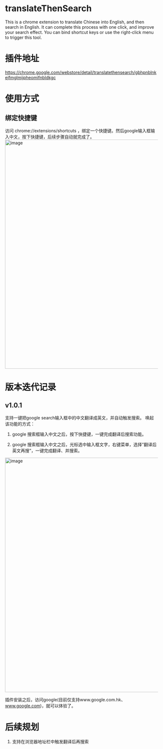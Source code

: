 
# translateThenSearch
This is a chrome extension to translate Chinese into English, and then search in English. It can complete this process with one click, and improve your search effect. You can bind shortcut keys or use the right-click menu to trigger this tool.


# 插件地址
https://chrome.google.com/webstore/detail/translatethensearch/gbhpnblnkejfmglmijpheomifnbldkgc

# 使用方式
## 绑定快捷键
访问 chrome://extensions/shortcuts ，绑定一个快捷键。然后google输入框输入中文，按下快捷键，后续步骤自动就完成了。
<img width="754" alt="image" src="https://user-images.githubusercontent.com/3232275/223068579-1f32c3eb-fddd-43ac-8417-e2d7e4346ead.png">


# 版本迭代记录
## v1.0.1
支持一键把google search输入框中的中文翻译成英文，并自动触发搜索。
唤起该功能的方式：
1. google 搜索框输入中文之后，按下快捷键，一键完成翻译后搜索功能。

2. google 搜索框输入中文之后，光标选中输入框文字，右键菜单，选择”翻译后英文再搜“，一键完成翻译、并搜索。
<img width="772" alt="image" src="https://user-images.githubusercontent.com/3232275/223068773-eac0505f-c3ef-4117-80ce-0db56f405e47.png">

插件安装之后，访问google(目前仅支持www.google.com.hk、www.google.com)，就可以体验了。


# 后续规划

1. 支持在浏览器地址栏中触发翻译后再搜索
